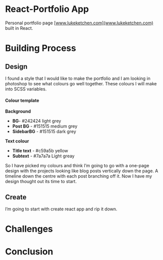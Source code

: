# React-Portfolio App

Personal portfolio page [www.lukeketchen.com](www.lukeketchen.com) built in React.

# Building Process

## Design

I found a style that I would like to make the portfolio and I am looking in photoshop to see what colours go well together. These colours I will make into SCSS variables.

#### Colour template

**Background**

- **BG**- #242424 light grey
- **Post BG** - #151515 medium grey
- **SidebarBG** - #151515 dark grey

**Text colour**

- **Title text** - #c59a5b yellow
- **Subtext** - #7a7a7a Light greay

So I have picked my colours and think I’m going to go with a one-page design with the projects looking like blog posts vertically down the page. A timeline down the centre with each post branching off it. Now I have my design thought out its time to start.

## Create

I’m going to start with create react app and rip it down.

# Challenges

# Conclusion
